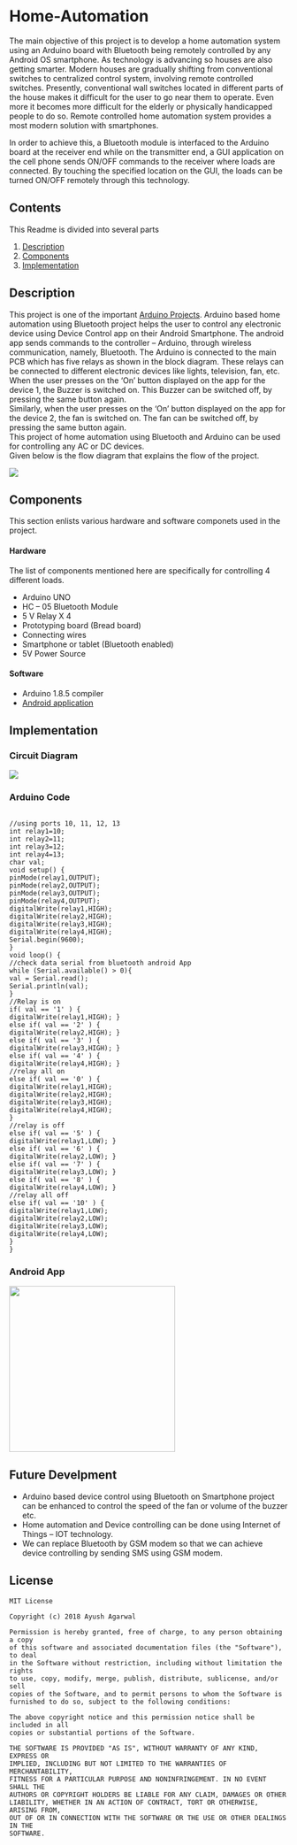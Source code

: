 Home-Automation
=====
The main objective of this project is to develop a home automation system using an Arduino board with Bluetooth being remotely controlled by any Android OS smartphone. As technology is advancing so houses are also getting smarter. Modern houses are gradually shifting from conventional switches to centralized control system, involving remote controlled switches. Presently, conventional wall switches located in different parts of the house makes it difficult for the user to go near them to operate. Even more it becomes more difficult for the elderly or physically handicapped people to do so. Remote controlled home automation system provides a most modern solution with smartphones. 

In order to achieve this, a Bluetooth module is interfaced to the Arduino board at the receiver end while on the transmitter end, a GUI application on the cell phone sends ON/OFF commands to the receiver where loads are connected. By touching the specified location on the GUI, the loads can be turned ON/OFF remotely through this technology.

Contents
--------
This Readme is divided into several parts
1. [Description](#description)
2. [Components](#components)
3. [Implementation](#implementation)


<a name="description">Description</a>
---------
This project is one of the important <a href = "https://www.projectsof8051.com/arduino-projects/">Arduino Projects</a>. Arduino based home automation using Bluetooth project helps the user to control any electronic device using Device Control app on their Android Smartphone. The android app sends commands to the controller – Arduino, through wireless communication, namely, Bluetooth. The Arduino is connected to the main PCB which has five relays as shown in the block diagram. These relays can be connected to different electronic devices like lights, television, fan, etc.  
When the user presses on the ‘On’ button displayed on the app for the device 1, the Buzzer is switched on. This Buzzer can be switched off, by pressing the same button again.  
Similarly, when the user presses on the ‘On’ button displayed on the app for the device 2, the fan is switched on. The fan can be switched off, by pressing the same button again.  
This project of home automation using Bluetooth and Arduino can be used for controlling any AC or DC devices.  
Given below is the flow diagram that explains the flow of the project.

<img src = "https://github.com/aagarwal1012/Home-Automation/blob/master/Images/diagram.jpg">  


<a name="components">Components</a>
---------
This section enlists various hardware and software componets used in the project.

#### Hardware
The list of components mentioned here are specifically for controlling 4 different loads.

- Arduino UNO
- HC – 05 Bluetooth Module
- 5 V Relay X 4
- Prototyping board (Bread board)
- Connecting wires
- Smartphone or tablet (Bluetooth enabled)
- 5V Power Source

#### Software

- Arduino 1.8.5 compiler
- [Android application](#app)



<a name="implementation">Implementation</a>
---------
### Circuit Diagram  

<img src = "https://github.com/aagarwal1012/Home-Automation/blob/master/Images/circuit_diagram.png" >  

### Arduino Code 

```

//using ports 10, 11, 12, 13
int relay1=10;
int relay2=11;
int relay3=12;
int relay4=13;
char val;
void setup() {
pinMode(relay1,OUTPUT);
pinMode(relay2,OUTPUT);
pinMode(relay3,OUTPUT);
pinMode(relay4,OUTPUT);
digitalWrite(relay1,HIGH);
digitalWrite(relay2,HIGH);
digitalWrite(relay3,HIGH);
digitalWrite(relay4,HIGH);
Serial.begin(9600);
}
void loop() {
//check data serial from bluetooth android App
while (Serial.available() > 0){
val = Serial.read();
Serial.println(val);
}
//Relay is on
if( val == '1' ) {
digitalWrite(relay1,HIGH); }
else if( val == '2' ) {
digitalWrite(relay2,HIGH); }
else if( val == '3' ) {
digitalWrite(relay3,HIGH); }
else if( val == '4' ) {
digitalWrite(relay4,HIGH); }
//relay all on
else if( val == '0' ) {
digitalWrite(relay1,HIGH);
digitalWrite(relay2,HIGH);
digitalWrite(relay3,HIGH);
digitalWrite(relay4,HIGH);
}
//relay is off
else if( val == '5' ) {
digitalWrite(relay1,LOW); }
else if( val == '6' ) {
digitalWrite(relay2,LOW); }
else if( val == '7' ) {
digitalWrite(relay3,LOW); }
else if( val == '8' ) {
digitalWrite(relay4,LOW); }
//relay all off
else if( val == '10' ) {
digitalWrite(relay1,LOW);
digitalWrite(relay2,LOW);
digitalWrite(relay3,LOW);
digitalWrite(relay4,LOW);
}
}

```


### Android App  

<img src = "https://github.com/aagarwal1012/Home-Automation/blob/master/Images/app_screenshot.png" width = "300">


Future Develpment
---------  

- Arduino based device control using Bluetooth on Smartphone project can be enhanced to control the speed of the fan or volume of the buzzer etc.
- Home automation and Device controlling can be done using Internet of Things – IOT technology.
- We can replace Bluetooth by GSM modem so that we can achieve device controlling by sending SMS using GSM modem.

License
--------

```
MIT License

Copyright (c) 2018 Ayush Agarwal

Permission is hereby granted, free of charge, to any person obtaining a copy
of this software and associated documentation files (the "Software"), to deal
in the Software without restriction, including without limitation the rights
to use, copy, modify, merge, publish, distribute, sublicense, and/or sell
copies of the Software, and to permit persons to whom the Software is
furnished to do so, subject to the following conditions:

The above copyright notice and this permission notice shall be included in all
copies or substantial portions of the Software.

THE SOFTWARE IS PROVIDED "AS IS", WITHOUT WARRANTY OF ANY KIND, EXPRESS OR
IMPLIED, INCLUDING BUT NOT LIMITED TO THE WARRANTIES OF MERCHANTABILITY,
FITNESS FOR A PARTICULAR PURPOSE AND NONINFRINGEMENT. IN NO EVENT SHALL THE
AUTHORS OR COPYRIGHT HOLDERS BE LIABLE FOR ANY CLAIM, DAMAGES OR OTHER
LIABILITY, WHETHER IN AN ACTION OF CONTRACT, TORT OR OTHERWISE, ARISING FROM,
OUT OF OR IN CONNECTION WITH THE SOFTWARE OR THE USE OR OTHER DEALINGS IN THE
SOFTWARE.
```
